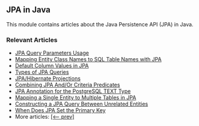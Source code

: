 ## JPA in Java

This module contains articles about the Java Persistence API (JPA) in Java.

### Relevant Articles

- [JPA Query Parameters Usage](https://www.surya.com/jpa-query-parameters)
- [Mapping Entity Class Names to SQL Table Names with JPA](https://www.surya.com/jpa-entity-table-names)
- [Default Column Values in JPA](https://www.surya.com/jpa-default-column-values)
- [Types of JPA Queries](https://www.surya.com/jpa-queries)
- [JPA/Hibernate Projections](https://www.surya.com/jpa-hibernate-projections)
- [Combining JPA And/Or Criteria Predicates](https://www.surya.com/jpa-and-or-criteria-predicates)
- [JPA Annotation for the PostgreSQL TEXT Type](https://www.surya.com/jpa-annotation-postgresql-text-type)
- [Mapping a Single Entity to Multiple Tables in JPA](https://www.surya.com/jpa-mapping-single-entity-to-multiple-tables)
- [Constructing a JPA Query Between Unrelated Entities](https://www.surya.com/jpa-query-unrelated-entities)
- [When Does JPA Set the Primary Key](https://www.surya.com/jpa-strategies-when-set-primary-key)
- More articles: [[<-- prev]](/java-jpa)
